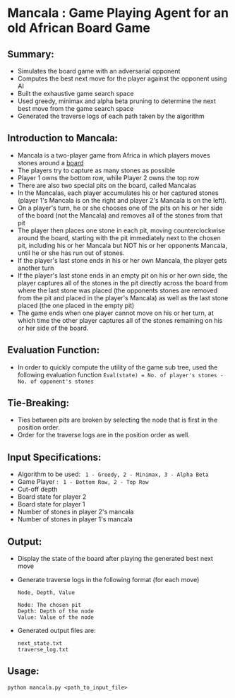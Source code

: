 Mancala : Game Playing Agent for an old African Board Game
==========================================================

Summary:
--------
- Simulates the board game with an adversarial opponent
- Computes the best next move for the player against the opponent using AI
- Built the exhaustive game search space
- Used greedy, minimax and alpha beta pruning to determine the next best move from the game search space
- Generated the traverse logs of each path taken by the algorithm

Introduction to Mancala:
------------------------
- Mancala is a two-player game from Africa in which players moves stones around a [board](http://imgur.com/GnqbdJ4)
- The players try to capture as many stones as possible
- Player 1 owns the bottom row, while Player 2 owns the top row
- There are also two special pits on the board, called Mancalas
- In the Mancalas, each player accumulates his or her captured stones (player 1's Mancala is on the right and player 2's Mancala is on the left).
- On a player's turn, he or she chooses one of the pits on his or her side of the board (not the Mancala) and removes all of the stones from that pit
- The player then places one stone in each pit, moving counterclockwise around the board, starting with the pit immediately next to the chosen pit, including his or her Mancala but NOT his or her opponents Mancala, until he or she has run out of stones.
- If the player's last stone ends in his or her own Mancala, the player gets another turn
- If the player's last stone ends in an empty pit on his or her own side, the player captures all of the stones in the pit directly across the board from where the last stone was placed (the opponents stones are removed from the pit and placed in the player's Mancala) as well as the last stone placed (the one placed in the empty pit)
- The game ends when one player cannot move on his or her turn, at which time the other player captures all of the stones remaining on his or her side of the board.

Evaluation Function:
--------------------
- In order to quickly compute the utility of the game sub tree, used the following evaluation function
	```Eval(state) = No. of player's stones - No. of opponent's stones```

Tie-Breaking:
-------------
- Ties between pits are broken by selecting the node that is first in the position order.
- Order for the traverse logs are in the position order as well.

Input Specifications:
---------------------
- Algorithm to be used: <code> 1 - Greedy, 2 - Minimax, 3 - Alpha Beta </code>
- Game Player : <code> 1 - Bottom Row, 2 - Top Row </code>
- Cut-off depth
- Board state for player 2
- Board state for player 1
- Number of stones in player 2's mancala
- Number of stones in player 1's mancala

Output:
-------
- Display the state of the board after playing the generated best next move
- Generate traverse logs in the following format (for each move)

	```	
	Node, Depth, Value
	
	Node: The chosen pit
	Depth: Depth of the node
	Value: Value of the node
	```

- Generated output files are:

	```
	next_state.txt
	traverse_log.txt
	```

Usage:
------
	python mancala.py <path_to_input_file> 
	 





